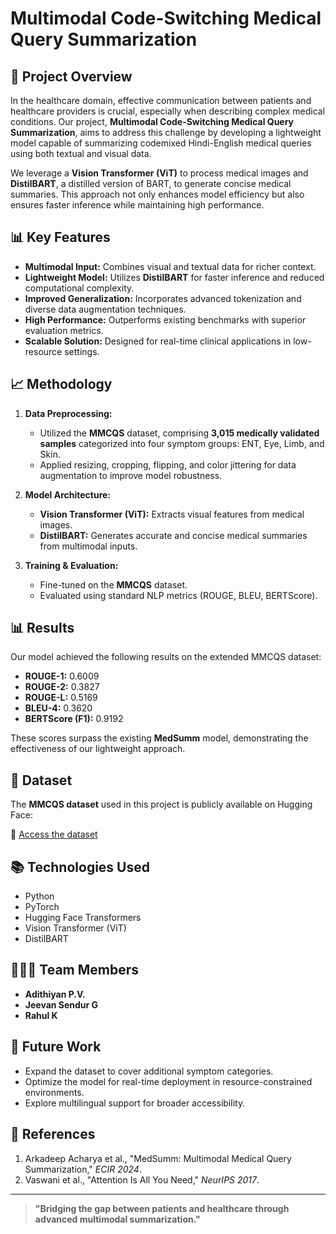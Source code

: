 # Multimodal Code-Switching Medical Query Summarization

## 📌 **Project Overview**

In the healthcare domain, effective communication between patients and healthcare providers is crucial, especially when describing complex medical conditions. Our project, **Multimodal Code-Switching Medical Query Summarization**, aims to address this challenge by developing a lightweight model capable of summarizing codemixed Hindi-English medical queries using both textual and visual data.

We leverage a **Vision Transformer (ViT)** to process medical images and **DistilBART**, a distilled version of BART, to generate concise medical summaries. This approach not only enhances model efficiency but also ensures faster inference while maintaining high performance.

## 📊 **Key Features**

- **Multimodal Input:** Combines visual and textual data for richer context.
- **Lightweight Model:** Utilizes **DistilBART** for faster inference and reduced computational complexity.
- **Improved Generalization:** Incorporates advanced tokenization and diverse data augmentation techniques.
- **High Performance:** Outperforms existing benchmarks with superior evaluation metrics.
- **Scalable Solution:** Designed for real-time clinical applications in low-resource settings.

## 📈 **Methodology**

1. **Data Preprocessing:**
   - Utilized the **MMCQS** dataset, comprising **3,015 medically validated samples** categorized into four symptom groups: ENT, Eye, Limb, and Skin.
   - Applied resizing, cropping, flipping, and color jittering for data augmentation to improve model robustness.

2. **Model Architecture:**
   - **Vision Transformer (ViT):** Extracts visual features from medical images.
   - **DistilBART:** Generates accurate and concise medical summaries from multimodal inputs.

3. **Training & Evaluation:**
   - Fine-tuned on the **MMCQS** dataset.
   - Evaluated using standard NLP metrics (ROUGE, BLEU, BERTScore).

## 📊 **Results**

Our model achieved the following results on the extended MMCQS dataset:

- **ROUGE-1:** 0.6009
- **ROUGE-2:** 0.3827
- **ROUGE-L:** 0.5169
- **BLEU-4:** 0.3620
- **BERTScore (F1):** 0.9192

These scores surpass the existing **MedSumm** model, demonstrating the effectiveness of our lightweight approach.

## 📂 **Dataset**

The **MMCQS dataset** used in this project is publicly available on Hugging Face:

🔗 [Access the dataset](https://huggingface.co/datasets/ArkaAcharya/MMCQSD)

## 📚 **Technologies Used**

- Python
- PyTorch
- Hugging Face Transformers
- Vision Transformer (ViT)
- DistilBART

## 🧑‍🤝‍🧑 **Team Members**

- **Adithiyan P.V.**
- **Jeevan Sendur G**
- **Rahul K**


## 🚀 **Future Work**

- Expand the dataset to cover additional symptom categories.
- Optimize the model for real-time deployment in resource-constrained environments.
- Explore multilingual support for broader accessibility.

## 📄 **References**

1. Arkadeep Acharya et al., "MedSumm: Multimodal Medical Query Summarization," *ECIR 2024*.
2. Vaswani et al., "Attention Is All You Need," *NeurIPS 2017*.

---

> **"Bridging the gap between patients and healthcare through advanced multimodal summarization."**
